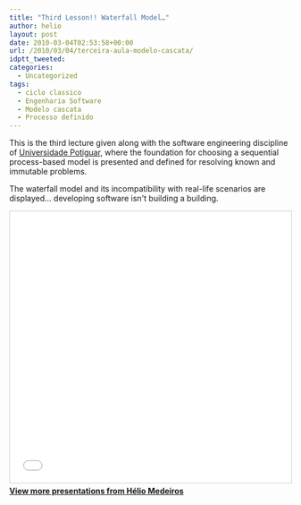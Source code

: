 ```yaml
---
title: "Third Lesson!! Waterfall Model…"
author: helio
layout: post
date: 2010-03-04T02:53:58+00:00
url: /2010/03/04/terceira-aula-modelo-cascata/
idptt_tweeted: 
categories:
  - Uncategorized
tags:
  - ciclo classico
  - Engenharia Software
  - Modelo cascata
  - Processo definido
---
```


This is the third lecture given along with the software engineering discipline of <a href="http://unp.br" target="_blank">Universidade Potiguar</a>, where the foundation for choosing a sequential process-based model is presented and defined for resolving known and immutable problems.

The waterfall model and its incompatibility with real-life scenarios are displayed... developing software isn't building a building. <div style="margin-bottom: 20px;">
<iframe src="//www.slideshare.net/slideshow/embed_code/key/3331054"
        width="595"
        height="485"
        frameborder="0"
        marginwidth="0"
        marginheight="0"
        scrolling="no"
        style="border:1px solid #CCC; border-width:1px; margin-bottom:5px; max-width: 100%;"
        allowfullscreen>
</iframe>
<div style="margin-bottom:5px">
    <strong><a href="//www.slideshare.net/heliomedeiros" target="_blank">View more presentations from Hélio Medeiros</a></strong>
</div>
</div>